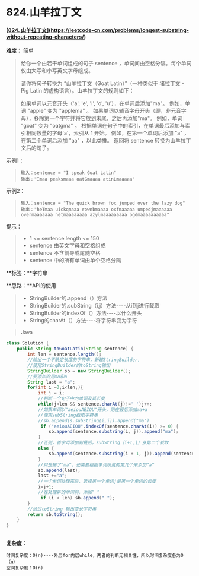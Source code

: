 

# 824.山羊拉丁文

#### [[824. 山羊拉丁文](https://leetcode-cn.com/problems/goat-latin/)](https://leetcode-cn.com/problems/longest-substring-without-repeating-characters/)

**难度：** 简单

> 给你一个由若干单词组成的句子 sentence ，单词间由空格分隔。每个单词仅由大写和小写英文字母组成。
>
> 请你将句子转换为 “山羊拉丁文（Goat Latin）”（一种类似于 猪拉丁文 - Pig Latin 的虚构语言）。山羊拉丁文的规则如下：
>
> 如果单词以元音开头（'a', 'e', 'i', 'o', 'u'），在单词后添加"ma"。
> 例如，单词 "apple" 变为 "applema" 。
> 如果单词以辅音字母开头（即，非元音字母），移除第一个字符并将它放到末尾，之后再添加"ma"。
> 例如，单词 "goat" 变为 "oatgma" 。
> 根据单词在句子中的索引，在单词最后添加与索引相同数量的字母'a'，索引从 1 开始。
> 例如，在第一个单词后添加 "a" ，在第二个单词后添加 "aa" ，以此类推。
> 返回将 sentence 转换为山羊拉丁文后的句子。

示例1：

> ```
> 输入：sentence = "I speak Goat Latin"
> 输出："Imaa peaksmaaa oatGmaaaa atinLmaaaaa"
> ```

示例2：

> ```
> 输入：sentence = "The quick brown fox jumped over the lazy dog"
> 输出："heTmaa uickqmaaa rownbmaaaa oxfmaaaaa umpedjmaaaaaa overmaaaaaaa hetmaaaaaaaa azylmaaaaaaaaa ogdmaaaaaaaaaa"
> ```

提示：

> - 1 <= sentence.length <= 150
> - sentence 由英文字母和空格组成
> - sentence 不含前导或尾随空格
> - sentence 中的所有单词由单个空格分隔



**标签：**字符串

**思路：**API的使用

> -  StringBuilder的.append（）方法
> - StringBuilder的.subString（i,j）方法----从i到j进行截取
> - StringBuilder的indexOf（）方法----以什么开头
> - String的charAt（）方法----将字符串变为字符



> Java

```java
class Solution {
    public String toGoatLatin(String sentence) {
        int len = sentence.length();
        //输出一个不确定长度的字符串，新建StringBuilder,
        //使用StringBuilder的toString输出
        StringBuilder sb = new StringBuilder();
        //要添加的是ma和a
        String last = "a";
        for(int i =0;i<len;){
            int j = i;
            //判断一个句子中的单词及其长度
            while(j<len && sentence.charAt(j)!=' ')j++;
            //如果单词以"aeiouAEIOU"开头，则在最后添加ma+a
            //使用subString截取字符串
            //sb.append(s.subString(i,j)).append("ma")
             if ("aeiouAEIOU".indexOf(sentence.charAt(i)) >= 0) {
                sb.append(sentence.substring(i, j)).append("ma");
            } 
            //否则，首字母添加到最后，subString（i+1,j）从第二个截取
            else {
                sb.append(sentence.substring(i + 1, j)).append(sentence.charAt(i)).append("ma");
            }
            //只是接了“ma”，还需要根据单词所属的第几个来添加“a”
            sb.append(last);
            last +="a";
            //一个单词处理完后，选择另一个单词j是第一个单词的长度
            i=j+1;
            //在处理新的单词前，添加“ ”
             if (i < len) sb.append(" ");
        }
        //通过toString 输出变长字符串
        return sb.toString();
    }
}
 
```



**复杂度：**

```
时间复杂度：O(n)----外层for内层while，两者的判断无相关性，所以时间复杂度各为O（n）
空间复杂度：O(n)
```



